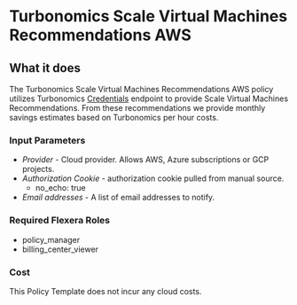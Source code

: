 # Turbonomics Scale Virtual Machines Recommendations AWS

## What it does

The Turbonomics Scale Virtual Machines Recommendations AWS policy utilizes Turbonomics [Credentials](https://turbonomic.com/api/v3/markets/{market_uuid}/actions) endpoint to provide Scale Virtual Machines Recommendations. From these recommendations we provide monthly savings estimates based on Turbonomics per hour costs.

### Input Parameters

- *Provider* - Cloud provider. Allows AWS, Azure subscriptions or GCP projects.
- *Authorization Cookie* - authorization cookie pulled from manual source.
  - no_echo: true
- *Email addresses* - A list of email addresses to notify.

### Required Flexera Roles

- policy_manager
- billing_center_viewer

### Cost

This Policy Template does not incur any cloud costs.
